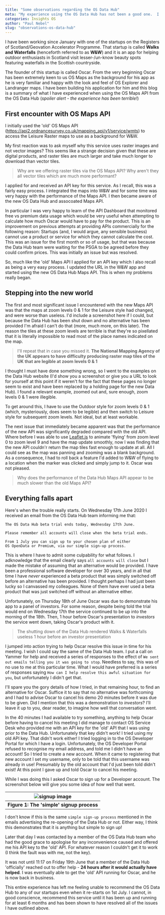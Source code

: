 ```yaml
---
title: "Some observations regarding the OS Data Hub"
meta: "My experience using the OS Data Hub has not been a good one.  I can't see how I can offer this service to our startups as it stands"
categories: Insights OS
author: "Paul Nebel"
slug: "observations-os-data-hub"
---
```


I have been working since January with one of the startups on the Registers of Scotland/Geovation Accelerator Programme.  That startup is called **Walks and Waterfalls** (henceforth referred to as **W&W**) and it is an app for helping outdoor enthusiasts in Scotland visit lesser-/un-know beauty spots featuring waterfalls in the Scottish countryside.

The founder of this startup is called Oscar.  From the very beginning Oscar has been extremely keen to us OS Maps as the background for his app as he is very familiar and happy with the look and feel of OS Explorer and Landranger maps.
 I have been building his application for him and this blog is a summary of what I have experienced when using the OS Maps API from the OS Data Hub (*spoiler alert - the experience has been terrible!*)
 
## First encounter with OS Maps API
I initially used the 'old' OS Maps API (https://api2.ordnancesurvey.co.uk/mapping_api/v1/service/wmts) to access the Leisure Raster maps to use as a background for W&W.

My first reaction was to ask myself why this service uses raster images and not vector images?  This seems like a strange decision given that these are digital products, and raster tiles are much larger and take much longer to download than vector tiles.

 > Why are we offering raster tiles via the OS Maps API?  Why aren't they all vector tiles which are much more performant?

I applied for and received an API key for this service.  As I recall, this was a fairly easy process.  I integrated the maps into W&W and for some time was very happy with the performance of the Maps API.  I then became aware of the new OS Data Hub and assocoated Maps API.

In particular I was very happy to learn of the API Dashboard that monitored free vs premium data usage which would be very useful when attempting to calculate how much Oscar would have to pay for the product.  This is an improvement on previous attempts at providing APIs commercially for the following reason: Startups (and, I would argue, any sensible business) cannot use a product or service for which they cannot calculate the cost.  This was an issue for the first month or so of usage, but that was because the Data Hub team were waiting for the PSGA to be agreed before they could confirm prices.  This was initially an issue but was resolved.

So, much like the 'old' Maps API I applied for an API key which I also recall as being a very easy process.  I updated the URL in the W&W app and started using the new OS Data Hub Maps API.  This is when my problems really began.

## Stepping into the new world
The first and most significant issue I encountered with the new Maps API was that the maps at zoom levels 0 & 1 for the Leisure style had changed, and were worse than useless.  I'd include a screenshot here if I could, but because the Data Hub has been shut down and no alternative has been provided I'm afraid I can't do that (more, much more, on this later).  The reason the tiles at these zoom levels are terrible is that they're so pixellated that it is literally impossible to read most of the place names indicated on the map.

>I'll repeat that in case you missed it.  **The National Mapping Agency of the UK appears to have difficulty producing raster map tiles of the UK that are legible at zoom levels 0 & 1**

I thought I must have done something wrong, so I went to the examples on the Data Hub website (I'd show you a screenshot or give you a URL to look for yourself at this point if it weren't for the fact that these pages no longer seem to exist and have been replaced by a holding page for the new Data Hub). I found a relevant example, zoomed out and, sure enough, zoom levels 0 & 1 were illegible.

To get around this, I have to use the Outdoor style for zoom levels 0 & 1 (which, mysteriously, does seem to be legible) and then switch to Leisure style for subsequent zoom levels.  Not ideal, but at least workable.

The next issue that immediately became apparent was that the performance of the new API was significantly degraded compared with the old API.  Where before I was able to use [Leaflet.js][leaflet] to animate 'flying' from zoom level 0 to zoom level 9 and have the map update smoothly, now I was finding that the new API couldn'r return the map tiles fast enough to update at all.  All I could see as the map was panning and zooming was a blank background.  As a consequence, I had to roll back a feature I'd added to W&W of flying to a location when the marker was clicked and simply jump to it.  Oscar was not pleased.

 > Why does the performance of the Data Hub Maps API appear to be much slower than the old Maps API?


## Everything falls apart
Here's when the trouble really starts. On Wednesday 17th June 2020 I received an email from the OS Data Hub team informing me that:

```
The OS Data Hub beta trial ends today, Wednesday 17th June.

Please remember all accounts will close when the beta trial ends.

From 1 July you can sign up to your chosen plan of either
OS OpenData or Premium, via our simple sign-up process.
```

This is where I have to admit some culpability for what follows.  I adknowledge that the email clearly says `all accounts will close` but I made the mistake of assuming that an alternative would be provided.  I have been a professional software developer for over 30 years, and in all that time I have *never* experienced a beta product that was simply switched off before an alternative has been provided. I thought perhaps I had just been lucky so I canvassed my colleagues.  None of them have ever used a beta product that was just switched off without an alternative either.

Unfortunately, on Thursday 18th of June Oscar was due to demonstrate his app to a panel of investors.  For some reason, despite being told the trial would end on Wednesday 17th the service continued to be up into the morning of the 18th.  Then, 1 hour before Oscar's presentation to *investors* the service went down, taking Oscar's product with it.

 > The shutting down of the Data Hub rendered Walks & Waterfalls useless 1 hour before an investor presentation
 
I jumped into action trying to help Oscar resolve this issue in time for his meeting.  I wish I could say the same of the Data Hub team.  I put a call on Yammer for help and received a series of responses to the effect of `We sent out emails telling you it was going to stop`.  Needless to say, this was of no use to me at this particular time. What I would have preferred is a series of responses saying `How can I help resolve this awful situation for you`, but unfortunately I didn't get that.

I'll spare you the gory details of how I tried, in that remaining hour, to find an alternative for Oscar.  Suffice it to say that no alternative was forthcoming and I had to advise Oscar to cancel his demo 20 minutes before it was due to be given.  Did I mention that this was a demonstration to *investors*? I'll leave it up to you, dear reader, to imagine how well that conversation went.

In the 40 minutes I had available to try something, anything to help Oscar before having to cancel his meeting I did manage to contact OS Service Desk who provided me with an API key for the 'old' API that I was using prior to the Data Hub.  Unfortunately that key didn't work! I tried using my old API key.  That didn't work either! I tried logging in to the OS Developer Portal for which I have a login.  Unfortunately, the OS Developer Portal refused to recognise my email address, and told me I didn't have an account! So I tried to create a new account.  When it came to registering that new account I set my username, only to be told that this username was already in use!  Presumably by the old account that I'd just been told didn't exist!  At this point I gave up and told Oscar to cancel his meeting.

While I was doing this I asked Oscar to sign up for a Developer account.  The screenshot below will give you some idea of how well that went.

| ![signup image](https://user-images.githubusercontent.com/2972038/85549214-ab243000-b617-11ea-9e0a-060aa0b12387.png) |
|:--:|
| **Figure 1: The 'simple' signup process** |

I don't know if this is the same `simple sign-up process` mentioned in the emails advertising the re-opening of the Data Hub or not. Either way, I think this demonstrates that it is anything but simple to sign up!

Later that day I was contacted by a member of the OS Data Hub team who had the good grace to apologise for any inconvenience caused and offered me his API key to the 'old' API.  For whatever reason I couldn't get it to work (I think the fault was with me, not the key).

It was not until 11:17 on Friday 19th June that a member of the Data Hub 'officially' reached out to offer help - **24 hours after it would actually have helped**.  I was eventually able to get the 'old' API running for Oscar, and he is now back in business.

This entire experience has left me feeling unable to recommend the OS Data Hub to any of our startups even when it re-starts on 1st July. I cannot, in good conscience, recommend this service until it has been up and running for at least 6 months and has been shown to have resolved all of the issues I have outlined above.

 [leaflet]: https://leaflet.js

